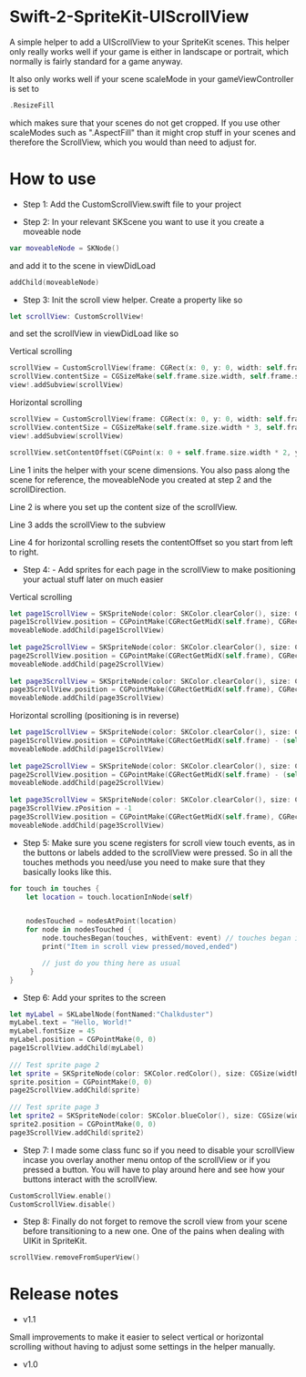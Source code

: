 # Swift-2-SpriteKit-UIScrollView

A simple helper to add a UIScrollView to your SpriteKit scenes. This helper only really works well if your game is either in landscape or portrait, which normally is fairly standard for a game anyway.

It also only works well if your scene scaleMode in your gameViewController is set to
```swift
.ResizeFill
```
which makes sure that your scenes do not get cropped. If you use other scaleModes such as ".AspectFill" than it might crop stuff in your scenes and therefore  the ScrollView, which you would than need to adjust for. 

# How to use

- Step 1: Add the CustomScrollView.swift file to your project

- Step 2: In your relevant SKScene you want to use it you create a moveable node
 
```swift
var moveableNode = SKNode()
```

and add it to the scene in viewDidLoad

```swift
addChild(moveableNode)
```

- Step 3: Init the scroll view helper. Create a property like so

```swift
let scrollView: CustomScrollView!
```

and set the scrollView in viewDidLoad like so

Vertical scrolling
```swift
scrollView = CustomScrollView(frame: CGRect(x: 0, y: 0, width: self.frame.size.width, height: self.frame.size.height), scene: self, moveableNode: moveableNode, scrollDirection: .Vertical)
scrollView.contentSize = CGSizeMake(self.frame.size.width, self.frame.size.height * 3) // * 3 makes it 3times as long as screen
view!.addSubview(scrollView)
```

Horizontal scrolling
```swift
scrollView = CustomScrollView(frame: CGRect(x: 0, y: 0, width: self.frame.size.width, height: self.frame.size.height), scene: self, moveableNode: moveableNode, scrollDirection: .Horizontal)
scrollView.contentSize = CGSizeMake(self.frame.size.width * 3, self.frame.size.height) // * 3 makes it three times as wide as screen
view!.addSubview(scrollView)

scrollView.setContentOffset(CGPoint(x: 0 + self.frame.size.width * 2, y: 0), animated: true)
```

Line 1 inits the helper with your scene dimensions. You also pass along the scene for reference, the moveableNode you created at step 2 and the scrollDirection. 

Line 2 is where you set up the content size of the scrollView.

Line 3 adds the scrollView to the subview

Line 4 for horizontal scrolling resets the contentOffset so you start from left to right.

- Step 4: - Add sprites for each page in the scrollView to make positioning your actual stuff later on much easier

Vertical scrolling
```swift
let page1ScrollView = SKSpriteNode(color: SKColor.clearColor(), size: CGSizeMake(self.frame.size.width, self.frame.size.height))
page1ScrollView.position = CGPointMake(CGRectGetMidX(self.frame), CGRectGetMidY(self.frame))
moveableNode.addChild(page1ScrollView)
        
let page2ScrollView = SKSpriteNode(color: SKColor.clearColor(), size: CGSizeMake(self.frame.size.width, self.frame.size.height))
page2ScrollView.position = CGPointMake(CGRectGetMidX(self.frame), CGRectGetMidY(self.frame) - (self.frame.size.height))
moveableNode.addChild(page2ScrollView)
        
let page3ScrollView = SKSpriteNode(color: SKColor.clearColor(), size: CGSizeMake(self.frame.size.width, self.frame.size.height))
page3ScrollView.position = CGPointMake(CGRectGetMidX(self.frame), CGRectGetMidY(self.frame) - (self.frame.size.height * 2))
moveableNode.addChild(page3ScrollView)
```

Horizontal scrolling (positioning is in reverse)
```swift
let page1ScrollView = SKSpriteNode(color: SKColor.clearColor(), size: CGSizeMake(self.frame.size.width, self.frame.size.height))
page1ScrollView.position = CGPointMake(CGRectGetMidX(self.frame) - (self.frame.size.width * 2), CGRectGetMidY(self.frame))
moveableNode.addChild(page1ScrollView)
        
let page2ScrollView = SKSpriteNode(color: SKColor.clearColor(), size: CGSizeMake(self.frame.size.width, self.frame.size.height))
page2ScrollView.position = CGPointMake(CGRectGetMidX(self.frame) - (self.frame.size.width), CGRectGetMidY(self.frame))
moveableNode.addChild(page2ScrollView)
        
let page3ScrollView = SKSpriteNode(color: SKColor.clearColor(), size: CGSizeMake(self.frame.size.width, self.frame.size.height))
page3ScrollView.zPosition = -1
page3ScrollView.position = CGPointMake(CGRectGetMidX(self.frame), CGRectGetMidY(self.frame))
moveableNode.addChild(page3ScrollView)
```

- Step 5: Make sure you scene registers for scroll view touch events, as in the buttons or labels added to the scrollView were pressed. So in all the touches methods you need/use you need to make sure that they basically looks like this.

```swift
for touch in touches {
    let location = touch.locationInNode(self)


    nodesTouched = nodesAtPoint(location)
    for node in nodesTouched {
        node.touchesBegan(touches, withEvent: event) // touches began in this case
        print("Item in scroll view pressed/moved,ended")

        // just do you thing here as usual
     }
}
```

- Step 6: Add your sprites to the screen
```swift
let myLabel = SKLabelNode(fontNamed:"Chalkduster")
myLabel.text = "Hello, World!"
myLabel.fontSize = 45
myLabel.position = CGPointMake(0, 0)
page1ScrollView.addChild(myLabel)
        
/// Test sprite page 2
let sprite = SKSpriteNode(color: SKColor.redColor(), size: CGSize(width: 50, height: 50))
sprite.position = CGPointMake(0, 0)
page2ScrollView.addChild(sprite)
        
/// Test sprite page 3
let sprite2 = SKSpriteNode(color: SKColor.blueColor(), size: CGSize(width: 50, height: 50))
sprite2.position = CGPointMake(0, 0)
page3ScrollView.addChild(sprite2)
```

- Step 7: I made some class func so if you need to disable your scrollView incase you overlay another menu ontop of the scrollView or if you pressed a button. You will have to play around here and see how your buttons interact with the scrollView.

```swift
CustomScrollView.enable()
CustomScrollView.disable()
```

- Step 8: Finally do not forget to remove the scroll view from your scene before transitioning to a new one. One of the pains when dealing with UIKit in SpriteKit.

```swift
scrollView.removeFromSuperView()
```

# Release notes

- v1.1

Small improvements to make it easier to select vertical or horizontal scrolling without having to adjust some settings in the helper manually.

- v1.0
